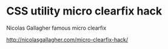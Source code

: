 # CSS utility micro clearfix hack
Nicolas Gallagher famous micro clearfix

http://nicolasgallagher.com/micro-clearfix-hack/
